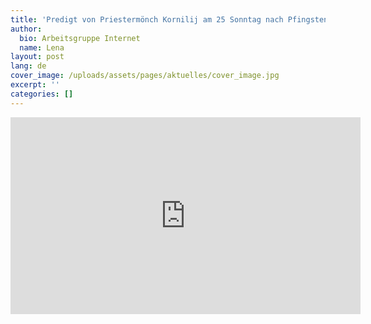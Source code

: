 ```yaml
---
title: 'Predigt von Priestermönch Kornilij am 25 Sonntag nach Pfingsten'
author:
  bio: Arbeitsgruppe Internet
  name: Lena
layout: post
lang: de
cover_image: /uploads/assets/pages/aktuelles/cover_image.jpg
excerpt: ''
categories: []
---
```

<iframe width="560" height="315" src="https://www.youtube.com/embed/RwL1uR1hsz4" frameborder="0" allow="accelerometer; autoplay; encrypted-media; gyroscope; picture-in-picture" allowfullscreen></iframe>
